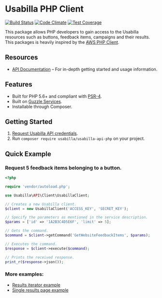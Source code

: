 # Usabilla PHP Client

[![Build Status](https://travis-ci.org/usabilla/api-php.svg?branch=master)](https://travis-ci.org/usabilla/api-php) [![Code Climate](https://codeclimate.com/github/usabilla/api-php/badges/gpa.svg)](https://codeclimate.com/github/usabilla/api-php) [![Test Coverage](https://codeclimate.com/github/usabilla/api-php/badges/coverage.svg)](https://codeclimate.com/github/usabilla/api-php)

This package allows PHP developers to gain access to the Usabilla resources such as buttons, feedback items, campaigns and their results. This packages is heavily inspired by the [AWS PHP Client](https://github.com/aws/aws-sdk-php).

## Resources

* [API Documentation](https://usabilla.com/api) – For in-depth getting started and usage information.

## Features

* Built for PHP 5.6+ and compliant with [PSR-4](http://www.php-fig.org/psr/psr-4/).
* Built on [Guzzle Services](https://github.com/guzzle/guzzle-services).
* Installable through Composer.

## Getting Started

1. [Request Usabilla API credentials](https://app.usabilla.com/member/account/settings#public_api).
2. Run `composer require usabilla/usabilla-api-php` on your project.

## Quick Example

### Request 5 feedback items belonging to a button.

```php
<?php

require 'vendor/autoload.php';

use Usabilla\API\Client\UsabillaClient;

// Creates a new Usabilla client.
$client = new UsabillaClient('ACCESS_KEY', 'SECRET_KEY');

// Specify the parameters as mentioned in the service description.
$params = ['id' => '1A2B3C4D5E6F', 'limit' => 5];

// Gets the command.
$command = $client->getCommand('GetWebsiteFeedbackItems', $params);

// Executes the command.
$response = $client->execute($command);

// Prints the received response.
print_r($response->json());
```

### More examples:

* [Results iterator example](examples/iterator.php)
* [Single results page example](examples/single_page.php)
